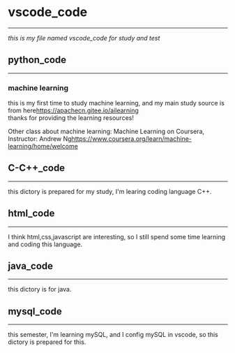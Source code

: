 # vscode_code
***
*this is my file named vscode_code for study and test*

## python_code    
***
### machine learning    
this is my first time to study machine learning, and my main study source is from here<https://apachecn.gitee.io/ailearning>  
thanks for providing the learning resources!  

Other class about machine learning: Machine Learning on Coursera, Instructor: Andrew Ng<https://www.coursera.org/learn/machine-learning/home/welcome>  

## C-C++_code
***
this dictory is prepared for my study, I'm learing coding language C++.

## html_code
***
I think html,css,javascript are interesting, so I still spend some time learning and coding this language.

## java_code
***
this dictory is for java.

## mysql_code
***
this semester, I'm learning mySQL, and I config mySQL in vscode, so this dictory is prepared for this.